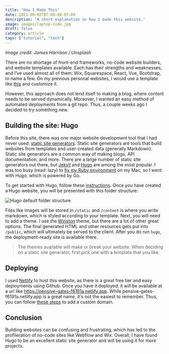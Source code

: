 ```yaml
---
title: "How I Made This"
date: 2021-09-02T07:00:04-07:00
description: 'A short explanation on how I made this website.'
image: images/laptop-code.jpg
draft: false
category: article
tags: ["tutorial", "tech"]
---
```


*Image credit: James Harrison / Unsplash*

There are no shortage of front-end frameworks, no-code website builders, and website templates available. Each has their strengths and weaknesses, and I've used almost all of them: Wix, Squarespace, React, Vue, Bootstrap, to name a few. On my previous personal websites, I would use a template like [this](https://github.com/tailwindtoolbox/Profile-Card) and customize it.

However, this approach does not lend itself to making a blog, where content needs to be served dynamically.  Moreover, I wanted an easy method of automated deployments from a git repo. Thus, a couple weeks ago I decided to try something new. 

## Building the site: Hugo

Before this site, there was one major website development tool that I had never used: [static site generators](https://www.cloudflare.com/learning/performance/static-site-generator/). Static site generators are tools that build websites from templates and user-created data (generally Markdown). Static site generators are a common way of making blogs, API documentation, and more. There are a large number of static site generators out there, but [Jekyll](https://jekyllrb.com/) and [Hugo](https://gohugo.io/) are among the most popular. I was too busy (read: lazy) to [fix my Ruby environment](https://stackify.com/install-ruby-on-your-mac-everything-you-need-to-get-going/) on my Mac, so I went with Hugo, which is powered by Go.

To get started with Hugo, follow these [instructions](https://gohugo.io/getting-started/quick-start/). Once you have created a Hugo website, you will be presented with this folder structure:

![Hugo default folder structure](/images/hugo-default.png)

Files like images will be stored in `/static` and `/content` is where you write markdown, which is styled according to your template. Next, you will need to add a theme. I use the [Winston](https://github.com/zerostaticthemes/hugo-winston-theme) theme, but there are a lot of other great options. The final generated HTML and other resources gets put into `/public`, which will ultimately be served to the client.  After you do run `hugo`, the deployment-ready site is available there.

> The themes available will make or break your website. When deciding on a static site generator, first pick one with a template that you like.


## Deploying 

I used [Netlify](https://www.netlify.com/) to host this website, as there is a great free tier and easy deployments using Github. Once you have it deployed, it will be available at a url like https://pensive-gates-f6191a.netlify.app. While pensive-gates-f6191a.netlify.app is a great name, it's not the easiest to remember. Thus, you can follow [these steps](https://docs.netlify.com/domains-https/custom-domains/) to add a custom domain. 


## Conclusion

Building websites can be confusing and frustrating, which has led to the profileration of no-code sites like Webflow and Wix. Overall, I have found Hugo to be an excellent static site generator and will be using it for more projects. 



